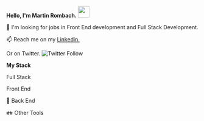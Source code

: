 **Hello, I'm Martin Rombach.** <img src="https://raw.githubusercontent.com/MartinHeinz/MartinHeinz/master/wave.gif" width="30px">

👀 I'm looking for jobs in Front End development and Full Stack Development.

📫 Reach me on my <a href="https://www.linkedin.com/in/martin-rombach-0a67b266/">Linkedin.</a>

Or on Twitter. <img alt="Twitter Follow" src="https://img.shields.io/twitter/follow/MartinRombach88?style=social">

**My Stack** 

Full Stack

 Front End 

🧰 Back End

👪 Other Tools



<!---
martinrombach88/martinrombach88 is a ✨ special ✨ repository because its `README.md` (this file) appears on your GitHub profile.
You can click the Preview link to take a look at your changes.
--->
